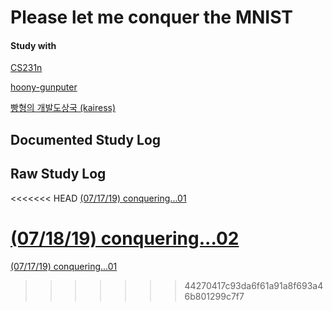 # Please let me conquer the MNIST

#### Study with

[CS231n](https://github.com/visionNoob/CS231N_17_KOR_SUB)

[hoony-gunputer](https://hoony-gunputer.tistory.com/95)

[빵형의 개발도상국 (kairess)](https://www.youtube.com/channel/UC9PB9nKYqKEx_N3KM-JVTpg)



## Documented Study Log







## Raw Study Log

<<<<<<< HEAD
[(07/17/19) conquering...01](./Raw_study/190717/conquering.md)

[(07/18/19) conquering...02](./Raw_study/190718/conquering.md)
=======
[(07/17/19) conquering...01](./Raw_Study/190717/conquering.md)

>>>>>>> 44270417c93da6f61a91a8f693a46b801299c7f7

